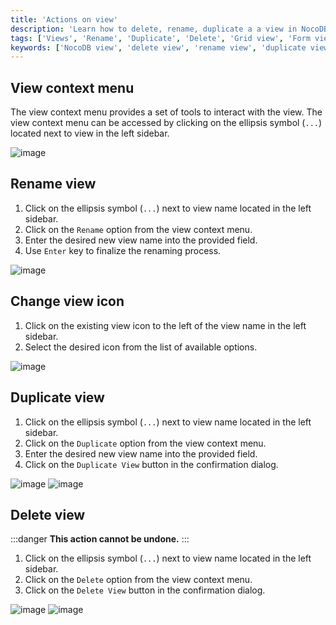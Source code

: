 ```yaml
---
title: 'Actions on view'
description: 'Learn how to delete, rename, duplicate a a view in NocoDB.'
tags: ['Views', 'Rename', 'Duplicate', 'Delete', 'Grid view', 'Form view', 'Kanban view', 'Gallery view']
keywords: ['NocoDB view', 'delete view', 'rename view', 'duplicate view']
---
```


## View context menu

The view context menu provides a set of tools to interact with the view. The view context menu can be accessed by clicking on the ellipsis symbol (`...`) located next to view in the left sidebar.

![image](/img/v2/views/view-context-menu.png)


## Rename view

1. Click on the ellipsis symbol (`...`) next to view name located in the left sidebar.
2. Click on the `Rename` option from the view context menu.
3. Enter the desired new view name into the provided field.
4. Use `Enter` key to finalize the renaming process.

![image](/img/v2/views/view-context-menu.png)

## Change view icon

1. Click on the existing view icon to the left of the view name in the left sidebar.
2. Select the desired icon from the list of available options.

![image](/img/v2/views/view-change-icon.png)


## Duplicate view

1. Click on the ellipsis symbol (`...`) next to view name located in the left sidebar.
2. Click on the `Duplicate` option from the view context menu.
3. Enter the desired new view name into the provided field.
4. Click on the `Duplicate View` button in the confirmation dialog.

![image](/img/v2/views/view-context-menu.png)
![image](/img/v2/views/duplicate-confirmation.png)

## Delete view

:::danger
**This action cannot be undone.**
:::

1. Click on the ellipsis symbol (`...`) next to view name located in the left sidebar.
2. Click on the `Delete` option from the view context menu.
3. Click on the `Delete View` button in the confirmation dialog.

![image](/img/v2/views/view-context-menu.png)
![image](/img/v2/views/delete-view-confirmation.png)


